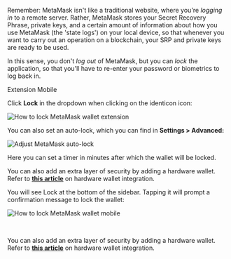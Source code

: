 Remember: MetaMask isn't like a traditional website, where you're *logging in* to a remote server. Rather, MetaMask stores your Secret Recovery Phrase, private keys, and a certain amount of information about how you use MetaMask (the 'state logs') on your local device, so that whenever you want to carry out an operation on a blockchain, your SRP and private keys are ready to be used.


In this sense, you don't *log out* of MetaMask, but you can *lock* the application, so that you'll have to re-enter your password or biometrics to log back in.




Extension Mobile


Click **Lock** in the dropdown when clicking on the identicon icon: 


![How to lock MetaMask wallet extension](https://support.metamask.io/hc/article_attachments/8971045232667/How_to_lock_MetaMask_wallet.gif)


  
You can also set an auto-lock, which you can find in **Settings > Advanced:**


![Adjust MetaMask auto-lock](https://support.metamask.io/hc/article_attachments/8971146470555/Adjust_MetaMask_auto-lock.gif)


  

Here you can set a timer in minutes after which the wallet will be locked.


You can also add an extra layer of security by adding a hardware wallet. Refer to **[this article](https://support.metamask.io/hc/en-us/articles/4408552261275)** on hardware wallet integration. 




You will see Lock at the bottom of the sidebar. Tapping it will prompt a confirmation message to lock the wallet: 


![How to lock MetaMask wallet mobile](https://support.metamask.io/hc/article_attachments/8971289416475/How_to_lock_MetaMask_wallet_mobile.gif)


 


You can also add an extra layer of security by adding a hardware wallet. Refer to **[this article](https://support.metamask.io/hc/en-us/articles/4408552261275)** on hardware wallet integration. 



